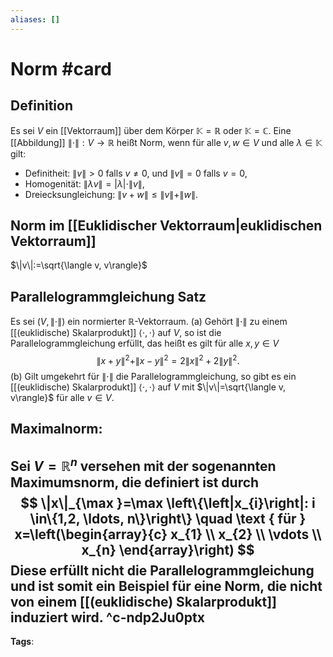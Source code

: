 ```yaml
---
aliases: []
---
```


# Norm #card
## Definition
Es sei $V$ ein [[Vektorraum]] über dem Körper $\mathbb{K}=\mathbb{R}$ oder $\mathbb{K}=\mathbb{C}$. Eine [[Abbildung]] $\|\cdot\|: V \rightarrow \mathbb{R}$ heißt Norm, wenn für alle $v, w \in V$ und alle $\lambda \in \mathbb{K}$ gilt:
- Definitheit: $\|v\|>0$ falls $v \neq 0$, und $\|v\|=0$ falls $v=0$,
- Homogenität: $\|\lambda v\|=|\lambda| \cdot\|v\|$,
- Dreiecksungleichung: $\|v+w\| \leq\|v\|+\|w\|$.
## Norm im [[Euklidischer Vektorraum|euklidischen Vektorraum]]
$\|v\|:=\sqrt{\langle v, v\rangle}$
## Parallelogrammgleichung Satz
Es sei $(V,\|\cdot\|)$ ein normierter $\mathbb{R}$-Vektorraum.
(a) Gehört $\|\cdot\|$ zu einem [[(euklidische) Skalarprodukt]] $\langle\cdot, \cdot\rangle$ auf $V$, so ist die Parallelogrammgleichung erfüllt, das heißt es gilt für alle $x, y \in V$
$$
\|x+y\|^{2}+\|x-y\|^{2}=2\|x\|^{2}+2\|y\|^{2} .
$$
(b) Gilt umgekehrt für $\|\cdot\|$ die Parallelogrammgleichung, so gibt es ein [[(euklidische) Skalarprodukt]] $\langle\cdot, \cdot\rangle$ auf $V$ mit $\|v\|=\sqrt{\langle v, v\rangle}$ für alle $v \in V$.
## Maximalnorm:
Sei $V=\mathbb{R}^{n}$ versehen mit der sogenannten Maximumsnorm, die definiert ist durch
$$
\|x\|_{\max }=\max \left\{\left|x_{i}\right|: i \in\{1,2, \ldots, n\}\right\} \quad \text { für } x=\left(\begin{array}{c}
x_{1} \\
x_{2} \\
\vdots \\
x_{n}
\end{array}\right)
$$
Diese erfüllt nicht die Parallelogrammgleichung und ist somit ein Beispiel für eine Norm, die nicht von einem [[(euklidische) Skalarprodukt]] induziert wird.
^c-ndp2Ju0ptx
---
**Tags**:  